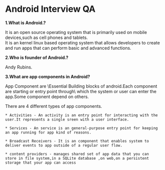 # Android Interview QA

**1.What is Android.?**

It is an open source operating system that is primarily used on mobile devices,such as cell phones and tablets.  
It is an kernel linux based operating system that allows developers to create and run apps that can perform basic and advanced functions.


**2.Who is founder of Android.?**

Andy Rubins.


**3.What are app components in Android?**

App Component are \Essential Building blocks of android.Each component are starting or entry point through\ which the system or user can enter the app.Some component depend on others.

There are 4 different types of app components.

	* Activities - An activity is an entry point for interacting with the user.It represents a single sreen with a user interface.

	* Services - An service is an general-purpose entry point for keeping an app running for app kind of reasons.

	* Broadcast Receivers - It is an component that enables system to deliver events to app outside of a regular user flow.
	
	* content providers - manages shared set of app data that you can store in file system,in a SQLite database ,on web,on a persistent storage that your app can access
